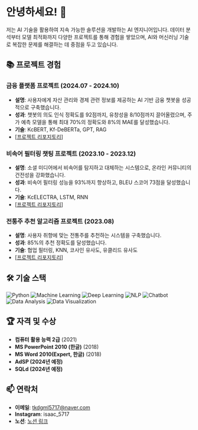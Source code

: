 # 안녕하세요! 👋
저는 AI 기술을 활용하여 지속 가능한 솔루션을 개발하는 AI 엔지니어입니다. 데이터 분석부터 모델 최적화까지 다양한 프로젝트를 통해 경험을 쌓았으며, AI와 머신러닝 기술로 복잡한 문제를 해결하는 데 중점을 두고 있습니다.

## 📚 프로젝트 경험

### 금융 플랫폼 프로젝트 (2024.07 - 2024.10)
- **설명**: 사용자에게 자산 관리와 경제 관련 정보를 제공하는 AI 기반 금융 챗봇을 성공적으로 구축했습니다.
- **성과**: 챗봇의 의도 인식 정확도를 92점까지, 유창성을 8/10점까지 끌어올렸으며, 주가 예측 모델을 통해 최대 70%의 정확도와 8%의 MAE를 달성했습니다.
- **기술**: KcBERT, Kf-DeBERTa, GPT, RAG
- [[프로젝트 리포지토리](https://github.com/LittlePrince327/AICC_MyAssetPlan.git)]

### 비속어 필터링 챗팅 프로젝트 (2023.10 - 2023.12)
- **설명**: 소셜 미디어에서 비속어를 탐지하고 대체하는 시스템으로, 온라인 커뮤니티의 건전성을 강화했습니다.
- **성과**: 비속어 필터링 성능을 93%까지 향상하고, BLEU 스코어 73점을 달성했습니다.
- **기술**: KcELECTRA, LSTM, RNN
- [[프로젝트 리포지토리](https://github.com/LittlePrince327/X_filter.git)]

### 전통주 추천 알고리즘 프로젝트 (2023.08)
- **설명**: 사용자 취향에 맞는 전통주를 추천하는 시스템을 구축했습니다.
- **성과**: 85%의 추천 정확도를 달성했습니다.
- **기술**: 협업 필터링, KNN, 코사인 유사도, 유클리드 유사도
- [[프로젝트 리포지토리](https://github.com/eunsol1023/Idle_cloud.git)]

## 🛠️ 기술 스택
![Python](https://img.shields.io/badge/Python-3776AB?style=flat-square&logo=python&logoColor=white)
![Machine Learning](https://img.shields.io/badge/Machine%20Learning-%235835CC.svg?style=flat-square)
![Deep Learning](https://img.shields.io/badge/Deep%20Learning-%235835CC.svg?style=flat-square)
![NLP](https://img.shields.io/badge/NLP-%235835CC.svg?style=flat-square)
![Chatbot](https://img.shields.io/badge/Chatbot-%23FFDD44.svg?style=flat-square)
![Data Analysis](https://img.shields.io/badge/Data%20Analysis-%2332CD32.svg?style=flat-square)
![Data Visualization](https://img.shields.io/badge/Data%20Visualization-%234B0082.svg?style=flat-square)


## 🏆 자격 및 수상
- **컴퓨터 활용 능력 2급** (2021)
- **MS PowerPoint 2010 (한글)** (2018)
- **MS Word 2010(Expert, 한글)** (2018)
- **AdSP (2024년 예정)**
- **SQLd (2024년 예정)**

## 📫 연락처
- **이메일**: tkdgml5717@naver.com
- **Instagram**: isaac_5717
- **노션**: [노션 링크](https://plausible-sedum-d7d.notion.site/a0fade69cdbc4bc7897c891024a79794?pvs=4)
